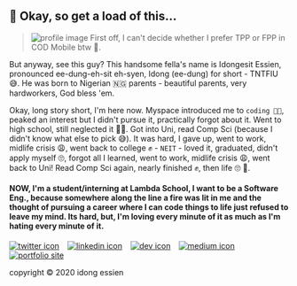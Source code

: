 ## 👋 Okay, so get a load of this... 
> ![profile image][profile-img]
First off, I can't decide whether I prefer TPP or FPP in COD Mobile btw 🤔.

But anyway, see this guy?
This handsome fella's name is Idongesit Essien,
pronounced ee-dung-eh-sit eh-syen,
Idong (ee-dung) for short - TNTFIU 😅. He was born to Nigerian 🇳🇬 parents - beautiful parents, very hardworkers, God bless 'em. 


Okay, long story short, I'm here now. Myspace introduced me to `coding 👨‍💻`, peaked an interest but I didn't pursue it, practically forgot about it. Went to high school, still neglected it 🤷‍♂️. Got into Uni, read Comp Sci (because I didn't know what else to pick 😅). It was hard, I gave up, went to work, midlife crisis 😩, went back to college ✊ - `NEIT` - loved it, graduated, didn't apply myself 🙄, forgot all I learned, went to work, midlife crisis 😩, went back to Uni! Read Comp Sci again, nearly finished ✊, then life 🙄 🥺. 

#### NOW, I'm a student/interning at Lambda School, I want to be a Software Eng., because somewhere along the line a fire was lit in me and the thought of pursuing a career where I can code things to life just refused to leave my mind. Its hard, but, I'm loving every minute of it as much as I'm hating every minute of it.   

<!--
**idongessien/idongessien** is a ✨ _special_ ✨ repository because its `README.md` (this file) appears on your GitHub profile.

Here are some ideas to get you started:

- 🔭 I’m currently working on ...
- 🌱 I’m currently learning ...
- 👯 I’m looking to collaborate on ...
- 🤔 I’m looking for help with ...
- 💬 Ask me about ...
- 📫 How to reach me: ...
- 😄 Pronouns: ...
- ⚡ Fun fact: ...
-->

[![twitter icon][twitter-icon]][twitter] &ensp; [![linkedin icon][linkedin-icon]][linkedin] &ensp; [![dev icon][dev-icon]][dev] &ensp; [![medium icon][medium-icon]][medium] &ensp; [![portfolio site][portsite-icon]][portsite]

copyright &copy; 2020 idong essien

<!-- profile image -->
[profile-img]: https://i.imgur.com/qymk69y.png?2

<!-- social media -->
[twitter]: http://www.twitter.com/idngessnio
[twitter-icon]: https://i.imgur.com/YeP9ifH.png?1

[linkedin]: https://linkedin.com/in/idongessien
[linkedin-icon]: https://i.imgur.com/c10Yeew.png?3

[dev]: https://dev.to/idngessnio
[dev-icon]: https://i.imgur.com/m9s1otB.png?1

[medium]: https://medium.com/@idngessnio
[medium-icon]: https://i.imgur.com/6yT77w0.png?1

[portsite]: https://idngessn.io
[portsite-icon]: https://i.imgur.com/FMjiBzI.jpg?1
